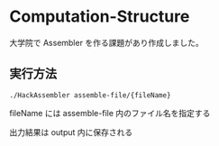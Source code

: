 #  Computation-Structure

大学院で Assembler を作る課題があり作成しました。

## 実行方法

```shell script
./HackAssembler assemble-file/{fileName}
```

fileName には assemble-file 内のファイル名を指定する

出力結果は output 内に保存される
